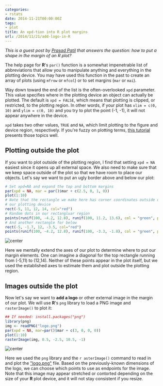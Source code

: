 ```yaml
---
categories:
- rstats
date: 2014-11-21T00:00:00Z
tags:
- plot
title: An xpd-tion into R plot margins
url: /2014/11/21/add-logo-in-R
---
```


_This is a guest post by [Prasad Patil](http://www.biostat.jhsph.edu/~prpatil/) that answers the question: how to put a shape in the margin of an R plot?_

The help page for __R__'s `par()` function is a somewhat impenetrable list 
of abbreviations that allow you to manipulate anything and everything
in the plotting device. You may have used this function in the past
to create an array of plots (using `mfrow` or `mfcol`) or to set margins
(`mar` or `mai`).

Way down toward the end of the list is the often-overlooked `xpd` parameter.
This value specifies where in the plotting device an object can actually 
be plotted. The default is `xpd = FALSE`, which means that plotting is clipped,
or restricted, to the plotting region. In other words, if your plot has 
`xlim = c(0, 10)` and `ylim = c(0, 10)` and you try to plot the point (-1,  -1), it will 
not appear anywhere in the device.

`xpd` takes two other values, `TRUE` and `NA`, which limit plotting to the figure 
and device region, respectively. If you're fuzzy on plotting terms, [this 
tutorial](http://research.stowers-institute.org/mcm/efg/R/Graphics/Basics/mar-oma/index.htm) 
presents those topics well.

## Plotting outside the plot

If you want to plot outside of the plotting region, I find that setting `xpd = NA` 
easiest since it opens up all external space. We also need to make sure that we 
keep space outside of the plot so that we have room to place our objects. Let's 
say we want to put an ugly border above and below our plot:


```r
# Set xpd=NA and expand the top and bottom margins
par(xpd = NA, mar = par()$mar + c(2.5, 0, 1, 0))
plot(1:10)
# Note that the rectangle we make here has corner coordinates outside of
# our plotting device
rect(-5, 11, 12, 14, col="red")
# Random dots in our rectangluar region
points(runif(100, -4.2, 12.8), runif(100, 11.2, 13.6), col = "green", pch = 19, cex = 1.2)
# And another rectangle for below
rect(-5, -1.7, 12, -3.5, col="red")
points(runif(100, -4.2, 12.8), runif(100, -3.3, -1.8), col = "green", pch = 19, cex = 1.2)
```

![center](http://lcolladotor.github.io/figs/2014-11-21-add-logo-in-R/plot-1.png) 

Here we mentally extend the axes of our plot to determine where to put 
our margin elements. One can imagine a diagonal for the top rectangle 
running from (-5,11) to (12,14). Neither of these points appear in the plot 
itself, but we used the established axes to estimate them and plot outside 
the plotting region.

## Images outside the plot

Now let's say we want to __add a logo__ or other external image in the margin 
of our plot. We will use __R__'s `png` library to load a PNG image and 
`rasterImage()` to plot it:


```r
## If needed: install.packages("png")
library(png)
img <- readPNG("logo.png")
par(xpd = NA, mar=par()$mar + c(3, 0, 0, 0))
plot(1:10)
rasterImage(img, 0.5, -2.5, 10.5, -1)
```

![center](http://lcolladotor.github.io/figs/2014-11-21-add-logo-in-R/imgplot-1.png) 

Here we used the ```png``` library and the ```r
asterImage()``` command to read in and 
plot the ["logo.png"](http://lcolladotor.github.io/figs/2014-11-21-add-logo-in-R/logo.png) file. Based on the previously-known dimensions of the 
logo, we can choose which points to use as endpoints for the image. Note 
that this image may appear stretched or contorted depending on the size 
of your __R__ plot device, and it will not stay consistent if you resize.
